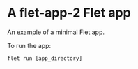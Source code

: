 # A flet-app-2 Flet app

An example of a minimal Flet app.

To run the app:

```
flet run [app_directory]
```
